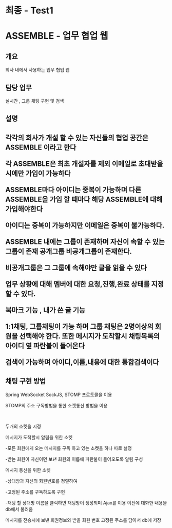 
<h1>최종 - Test1</h1>
<h1>ASSEMBLE - 업무 협업 웹</h1>

<h2>개요</h2>
<p>회사 내에서 사용하는 업무 협업 웹</p>
<h2>담당 업무</h2>
<p> 실시간 , 그룹 채팅 구현 및 검색</p>

<h2>설명<h2>
  <p>각각의 회사가 개설 할 수 있는 자신들의 협업 공간은 ASSEMBLE 이라고 한다</p>
  <p>각 ASSEMBLE은 최초 개설자를 제외 이메일로 초대받을시에만 가입이 가능하다</p>
  <p>ASSEMBLE마다 아이디는 중복이 가능하며 다른 ASSEMBLE을 가입 할 때마다 해당 ASSEMBLE에 대해 가입해야한다 </p>
  <p>아이디는 중복이 가능하지만 이메일은 중복이 불가능하다.</p>
  <p>ASSEMBLE 내에는 그룹이 존재하며 자신이 속할 수 있는 그룹이 존재 공개그룹 비공개그룹이 존재한다.</p>
  <p>비공개그룹은 그 그룹에 속해야만 글을 읽을 수 있다</p>
  <p>업무 상황에 대해 멤버에 대한 요청,진행,완료 상태를 지정 할 수 있다.</p>
  <p>북마크 기능 , 내가 쓴 글 기능</p>
  <p>1:1채팅, 그룹채팅이 가능 하며 그룹 채팅은 2명이상의 회원을 선택해야 한다. 또한 메시지가 도착할시 채팅목록의 아이디 옆 파란불이 들어온다</p>
  <p>검색이 가능하며 아이디,이름,내용에 대한 통합검색이다</p>


<h2>채팅 구현 방법</h2>
<p>Spring WebSocket  SockJS, STOMP 프로토콜을 이용</p>
<p>STOMP의 주소 구독방법을 통한 소켓통신 방법을 이용</p>
<br/>
<p>두개의 소켓을 지정</p>
<p>메시지가 도착할시 알림을 위한 소켓</p>
<p>-모든 회원에게 오는 메시지를 구독 하고 있는 소켓을 하나 따로 설정</p>
<p>-받는 회원이 자신이면 보낸 회원의 이름에 파란불이 들어오도록 알림 구성 </p>

<p>메시지 통신을 위한 소켓</p>
<p>-상대방과 자신의 회원번호를 정렬하여 </p>
<p>-고정된 주소를 구독하도록 구현</p>
<p>-채팅 할 상대방 이름을 클릭하면 채팅방이 생성되며 Ajax를 이용 이전에 대화한 내용을 db에서 불러옴</p>
<p>메시지를 전송시에 보낸 회원정보와 받을 회원 번호 고정된 주소를 담아서 db에 저장</p>





